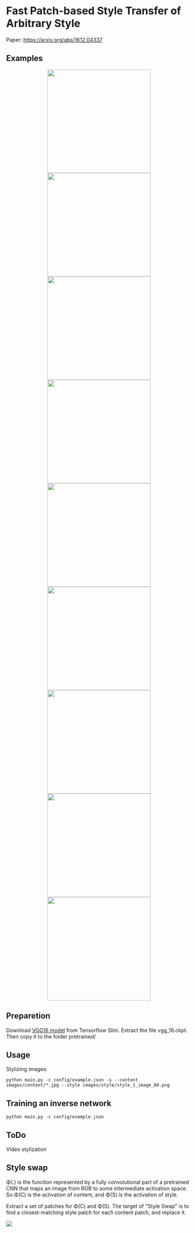 # Fast Patch-based Style Transfer of Arbitrary Style
Paper: https://arxiv.org/abs/1612.04337

## Examples
<div align='center'>
  <img src='images/content/0cd731d526d27376a586316f6a6ea14a32c096c0a1fab-Fz7Bx1_fw658.jpg' width="280px">
  <img src='images/result/0cd731d526d27376a586316f6a6ea14a32c096c0a1fab-Fz7Bx1_fw658_style_1_image_360.jpg' width="280px">
  <img src='images/result/0cd731d526d27376a586316f6a6ea14a32c096c0a1fab-Fz7Bx1_fw658_style_2_image_33132.jpg' width="280px">
</div>

<div align='center'>
  <img src='images/content/gentlecat.png' width="280px">
  <img src='images/result/gentlecat_style_1_image_840.jpg' width="280px">
  <img src='images/result/gentlecat_style_2_image_33132.jpg' width="280px">
</div>

<div align='center'>
  <img src='images/content/68e4eebca9fd043276945570328304957df91c9442642-4TFykG_fw658.jpg' width="280px">
  <img src='images/result/68e4eebca9fd043276945570328304957df91c9442642-4TFykG_fw658_style_1_image_700.jpg' width="280px">
  <img src='images/result/68e4eebca9fd043276945570328304957df91c9442642-4TFykG_fw658_style_2_image_33132.jpg' width="280px">
</div>

## Preparetion
Download [VGG16 model](http://download.tensorflow.org/models/vgg_16_2016_08_28.tar.gz) from Tensorflow Slim. Extract the file vgg_16.ckpt. Then copy it to the folder pretrained/ 

## Usage
Stylizing images:
```
python main.py -c config/example.json -s --content images/content/*.jpg --style images/style/style_1_image_60.png
```


## Training an inverse network
```
python main.py -c config/example.json
```

## ToDo
Video stylization

## Style swap
Φ(.) is the function represented by a fully convolutional part of a pretrained CNN that maps an image from RGB to some intermediate activation space. So Φ(C) is the activation of content, and Φ(S) is the activation of style. 

Extract a set of patches for Φ(C) and Φ(S). The target of "Style Swap" is to find a closest-matching style patch for each content patch, and replace it. 
<div>
  <img src="figures/diagram.png">
</div>
 